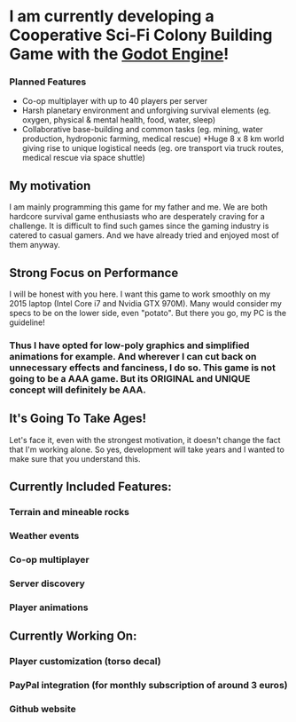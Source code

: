 # I am currently developing a Cooperative Sci-Fi Colony Building Game with the [Godot Engine](https://godotengine.org/)!
### Planned Features
* Co-op multiplayer with up to 40 players per server
* Harsh planetary environment and unforgiving survival elements (eg. oxygen, physical & mental health, food, water, sleep)
* Collaborative base-building and common tasks (eg. mining, water production, hydroponic farming, medical rescue)
*Huge 8 x 8 km world giving rise to unique logistical needs (eg. ore transport via truck routes, medical rescue via space shuttle)

## My motivation
I am mainly programming this game for my father and me. We are both hardcore survival game enthusiasts who are desperately craving for a challenge. It is difficult to find such games since the gaming industry is catered to casual gamers. And we have already tried and enjoyed most of them anyway.

## Strong Focus on Performance
I will be honest with you here. I want this game to work smoothly on my 2015 laptop (Intel Core i7 and Nvidia GTX 970M). Many would consider my specs to be on the lower side, even "potato". But there you go, my PC is the guideline!
### Thus I have opted for low-poly graphics and simplified animations for example. And wherever I can cut back on unnecessary effects and fanciness, I do so. This game is not going to be a AAA game. But its ORIGINAL and UNIQUE concept will definitely be AAA.

## It's Going To Take Ages!
Let's face it, even with the strongest motivation, it doesn't change the fact that I'm working alone. So yes, development will take years and I wanted to make sure that you understand this.

## Currently Included Features:
### Terrain and mineable rocks
### Weather events
### Co-op multiplayer
### Server discovery
### Player animations

## Currently Working On:
### Player customization (torso decal)
### PayPal integration (for monthly subscription of around 3 euros)
### Github website
